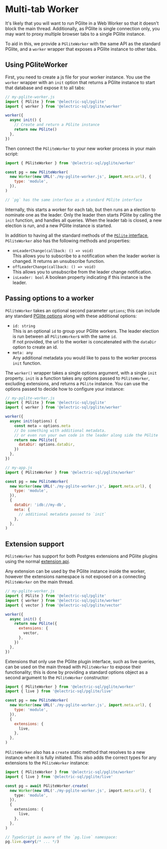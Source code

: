 # Multi-tab Worker

It's likely that you will want to run PGlite in a Web Worker so that it doesn't block the main thread. Additionally, as PGlite is single connection only, you may want to proxy multiple browser tabs to a single PGlite instance.

To aid in this, we provide a `PGliteWorker` with the same API as the standard PGlite, and a `worker` wrapper that exposes a PGlite instance to other tabs.

## Using PGliteWorker

First, you need to create a js file for your worker instance. You use the `worker` wrapper with an `init` option that returns a PGlite instance to start that database and expose it to all tabs:

```js
// my-pglite-worker.js
import { PGlite } from '@electric-sql/pglite'
import { worker } from '@electric-sql/pglite/worker'

worker({
  async init() {
    // Create and return a PGlite instance
    return new PGlite()
  },
})
```

Then connect the `PGliteWorker` to your new worker process in your main script:

```js
import { PGliteWorker } from '@electric-sql/pglite/worker'

const pg = new PGliteWorker(
  new Worker(new URL('./my-pglite-worker.js', import.meta.url), {
    type: 'module',
  }),
)

// `pg` has the same interface as a standard PGlite interface
```

Internally, this starts a worker for each tab, but then runs an a election to nominate one as the leader. Only the leader then starts PGlite by calling the `init` function, and handles all queries. When the leader tab is closed, a new election is run, and a new PGlite instance is started.

In addition to having all the standard methods of the [`PGlite` interface](./api.md), `PGliteWorker` also has the following methods and properties:

- `onLeaderChange(callback: () => void)`<br>
  This allows you to subscribe to a notification when the leader worker is changed. It returns an unsubscribe function.
- `offLeaderChange(callback: () => void)`<br>
  This allows you to unsubscribe from the leader change notification.
- `isLeader: bool`
  A boolean property indicating if this instance is the leader.

## Passing options to a worker

`PGliteWorker` takes an optional second parameter `options`; this can include any standard [PGlite options](./api.md#options) along with these additional options:

- `id: string`<br>
  This is an optional `id` to group your PGlite workers. The leader election is run between all `PGliteWorker`s with the same `id`.<br>
  If not provided, the url to the worker is concatenated with the `dataDir` option to create an id.
- `meta: any`<br>
  Any additional metadata you would like to pass to the worker process `init` function.

The `worker()` wrapper takes a single options argument, with a single `init` property. `init` is a function takes any options passed to `PGliteWorker`, excluding extensions, and returns a `PGlite` instance. You can use the options passed to decide how to configure your instance:

```js
// my-pglite-worker.js
import { PGlite } from '@electric-sql/pglite'
import { worker } from '@electric-sql/pglite/worker'

worker({
  async init(options) {
    const meta = options.meta
    // Do something with additional metadata.
    // or even run your own code in the leader along side the PGlite
    return new PGlite({
      dataDir: options.dataDir,
    })
  },
})

// my-app.js
import { PGliteWorker } from '@electric-sql/pglite/worker'

const pg = new PGliteWorker(
  new Worker(new URL('./my-pglite-worker.js', import.meta.url), {
    type: 'module',
  }),
  {
    dataDir: 'idb://my-db',
    meta: {
      // additional metadata passed to `init`
    },
  },
)
```

## Extension support

`PGliteWorker` has support for both Postgres extensions and PGlite plugins using the normal [extension api](./api.md#optionsextensions).

Any extension can be used by the PGlite instance inside the worker, however the extensions namespace is not exposed on a connecting `PGliteWorker` on the main thread.

```js
// my-pglite-worker.js
import { PGlite } from '@electric-sql/pglite'
import { worker } from '@electric-sql/pglite/worker'
import { vector } from '@electric-sql/pglite/vector'

worker({
  async init() {
    return new PGlite({
      extensions: {
        vector,
      },
    })
  },
})
```

Extensions that only use the PGlite plugin interface, such as live queries, can be used on the main thread with `PGliteWorker` to expose their functionality; this is done by providing a standard options object as a second argument to the `PGliteWorker` constructor:

```js
import { PGliteWorker } from '@electric-sql/pglite/worker'
import { live } from '@electric-sql/pglite/live'

const pg = new PGliteWorker(
  new Worker(new URL('./my-pglite-worker.js', import.meta.url), {
    type: 'module',
  }),
  {
    extensions: {
      live,
    },
  },
)
```

`PGliteWorker` also has a `create` static method that resolves to a new instance when it is fully initiated. This also adds the correct types for any extensions to the `PGliteWorker` instance:

```ts
import { PGliteWorker } from '@electric-sql/pglite/worker'
import { live } from '@electric-sql/pglite/live'

const pg = await PGliteWorker.create(
  new Worker(new URL('./my-pglite-worker.js', import.meta.url), {
    type: 'module',
  }),
  {
    extensions: {
      live,
    },
  },
)

// TypeScript is aware of the `pg.live` namespace:
pg.live.query(/* ... */)
```
